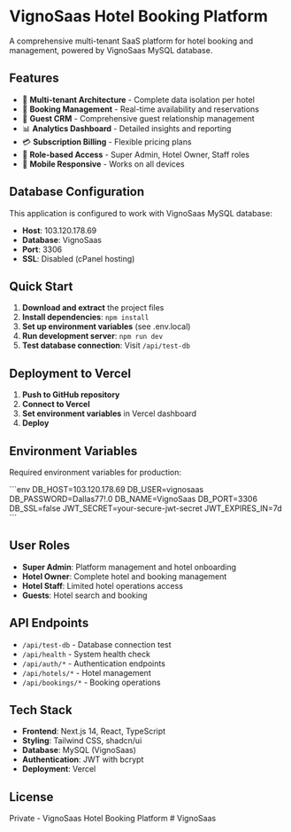 # VignoSaas Hotel Booking Platform

A comprehensive multi-tenant SaaS platform for hotel booking and management, powered by VignoSaas MySQL database.

## Features

- 🏨 **Multi-tenant Architecture** - Complete data isolation per hotel
- 📅 **Booking Management** - Real-time availability and reservations
- 👥 **Guest CRM** - Comprehensive guest relationship management
- 📊 **Analytics Dashboard** - Detailed insights and reporting
- 💳 **Subscription Billing** - Flexible pricing plans
- 🔐 **Role-based Access** - Super Admin, Hotel Owner, Staff roles
- 📱 **Mobile Responsive** - Works on all devices

## Database Configuration

This application is configured to work with VignoSaas MySQL database:

- **Host**: 103.120.178.69
- **Database**: VignoSaas
- **Port**: 3306
- **SSL**: Disabled (cPanel hosting)

## Quick Start

1. **Download and extract** the project files
2. **Install dependencies**: `npm install`
3. **Set up environment variables** (see .env.local)
4. **Run development server**: `npm run dev`
5. **Test database connection**: Visit `/api/test-db`

## Deployment to Vercel

1. **Push to GitHub repository**
2. **Connect to Vercel**
3. **Set environment variables** in Vercel dashboard
4. **Deploy**

## Environment Variables

Required environment variables for production:

\`\`\`env
DB_HOST=103.120.178.69
DB_USER=vignosaas
DB_PASSWORD=Dallas77!.0
DB_NAME=VignoSaas
DB_PORT=3306
DB_SSL=false
JWT_SECRET=your-secure-jwt-secret
JWT_EXPIRES_IN=7d
\`\`\`

## User Roles

- **Super Admin**: Platform management and hotel onboarding
- **Hotel Owner**: Complete hotel and booking management
- **Hotel Staff**: Limited hotel operations access
- **Guests**: Hotel search and booking

## API Endpoints

- `/api/test-db` - Database connection test
- `/api/health` - System health check
- `/api/auth/*` - Authentication endpoints
- `/api/hotels/*` - Hotel management
- `/api/bookings/*` - Booking operations

## Tech Stack

- **Frontend**: Next.js 14, React, TypeScript
- **Styling**: Tailwind CSS, shadcn/ui
- **Database**: MySQL (VignoSaas)
- **Authentication**: JWT with bcrypt
- **Deployment**: Vercel

## License

Private - VignoSaas Hotel Booking Platform
#   V i g n o S a a s  
 